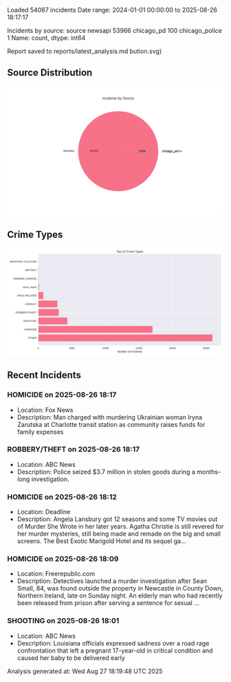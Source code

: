
Loaded 54067 incidents
Date range: 2024-01-01 00:00:00 to 2025-08-26 18:17:17

Incidents by source:
source
newsapi           53966
chicago_pd          100
chicago_police        1
Name: count, dtype: int64

Report saved to reports/latest_analysis.md
bution.svg)

## Source Distribution
![Source Distribution](images/source_distribution.svg)

## Crime Types
![Crime Types](images/crime_types.svg)

## Recent Incidents

### HOMICIDE on 2025-08-26 18:17
- Location: Fox News
- Description: Man charged with murdering Ukrainian woman Iryna Zarutska at Charlotte transit station as community raises funds for family expenses


### ROBBERY/THEFT on 2025-08-26 18:17
- Location: ABC News
- Description: Police seized $3.7 million in stolen goods during a months-long investigation.


### HOMICIDE on 2025-08-26 18:12
- Location: Deadline
- Description: Angela Lansbury got 12 seasons and some TV movies out of Murder She Wrote in her later years. Agatha Christie is still revered for her murder mysteries, still being made and remade on the big and small screens. The Best Exotic Marigold Hotel and its sequel ga…


### HOMICIDE on 2025-08-26 18:09
- Location: Freerepublic.com
- Description: Detectives launched a murder investigation after Sean Small, 84, was found outside the property in Newcastle in County Down, Northern Ireland, late on Sunday night. An elderly man who had recently been released from prison after serving a sentence for sexual …


### SHOOTING on 2025-08-26 18:01
- Location: ABC News
- Description: Louisiana officials expressed sadness over a road rage confrontation that left a pregnant 17-year-old in critical condition and caused her baby to be delivered early

Analysis generated at: Wed Aug 27 18:19:48 UTC 2025
